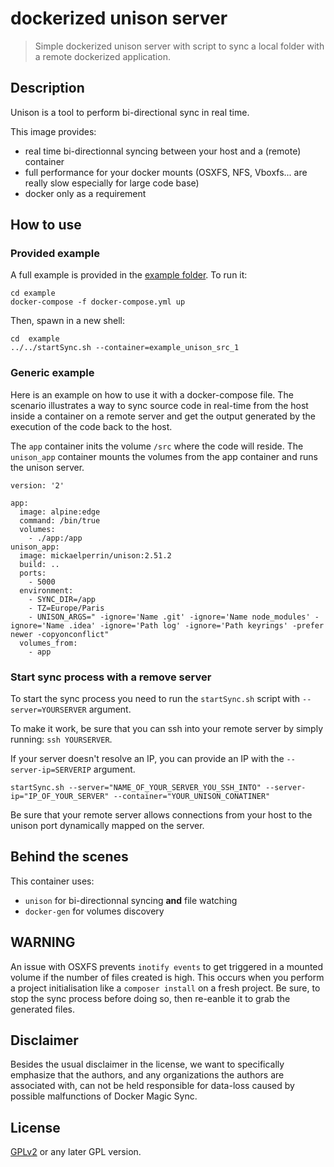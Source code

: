 dockerized unison server
========================

> Simple dockerized unison server with script to sync a local folder with a remote dockerized application.

## Description

Unison is a tool to perform bi-directional sync in real time. 

This image provides:
 - real time bi-directionnal syncing between your host and a (remote) container
 - full performance for your docker mounts (OSXFS, NFS, Vboxfs... are really slow especially for large code base)
 - docker only as a requirement


## How to use

### Provided example

A full example is provided in the [example folder](https://github.com/mickaelperrin/docker-unison-server/tree/master/example). To run it:

    cd example
    docker-compose -f docker-compose.yml up

Then, spawn in a new shell:

    cd  example
    ../../startSync.sh --container=example_unison_src_1

### Generic example

Here is an example on how to use it with a docker-compose file. The scenario illustrates a way to sync source code in real-time from the host inside
a container on a remote server and get the output generated by the execution of the code back to the host.

The `app` container inits the volume `/src` where the code will reside.
The `unison_app` container mounts the volumes from the app container and runs the unison server. 

    version: '2'
    
    app:
      image: alpine:edge
      command: /bin/true
      volumes:
        - ./app:/app
    unison_app:
      image: mickaelperrin/unison:2.51.2
      build: ..
      ports:
        - 5000
      environment:
        - SYNC_DIR=/app
        - TZ=Europe/Paris
        - UNISON_ARGS=" -ignore='Name .git' -ignore='Name node_modules' -ignore='Name .idea' -ignore='Path log' -ignore='Path keyrings' -prefer newer -copyonconflict"
      volumes_from:
        - app    
        
### Start sync process with a remove server

To start the sync process you need to run the `startSync.sh` script with `--server=YOURSERVER` argument.

To make it work, be sure that you can ssh into your remote server by simply running: `ssh YOURSERVER`.

If your server doesn't resolve an IP, you can provide an IP with the `--server-ip=SERVERIP` argument. 

```
startSync.sh --server="NAME_OF_YOUR_SERVER_YOU_SSH_INTO" --server-ip="IP_OF_YOUR_SERVER" --container="YOUR_UNISON_CONATINER"
```

Be sure that your remote server allows connections from your host to the unison port dynamically mapped on the server. 

## Behind the scenes

This container uses:
 - `unison` for bi-directionnal syncing **and** file watching
 - `docker-gen` for volumes discovery

## WARNING
An issue with OSXFS prevents `inotify events` to get triggered in a mounted volume if the number of files created is high. This occurs when you perform a project initialisation like a `composer install` on a fresh project. Be sure, to stop the sync process before doing so, then re-eanble it to grab the generated files.  

## Disclaimer

Besides the usual disclaimer in the license, we want to specifically emphasize that the authors, and any organizations the authors are associated with, can not be held responsible for data-loss caused by possible malfunctions of Docker Magic Sync.

## License

[GPLv2](http://www.fsf.org/licensing/licenses/info/GPLv2.html) or any later GPL version.
